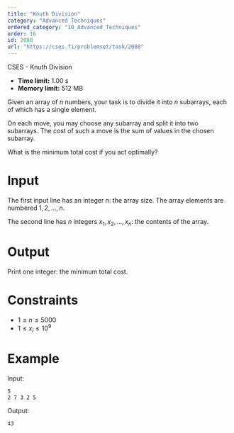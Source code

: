 ```yaml
---
title: "Knuth Division"
category: "Advanced Techniques"
ordered_category: "10_Advanced_Techniques"
order: 16
id: 2088
url: "https://cses.fi/problemset/task/2088"
---
```


CSES - Knuth Division

  * **Time limit:** 1.00 s
  * **Memory limit:** 512 MB

Given an array of $n$ numbers, your task is to divide it into $n$ subarrays,
each of which has a single element.

On each move, you may choose any subarray and split it into two subarrays. The
cost of such a move is the sum of values in the chosen subarray.

What is the minimum total cost if you act optimally?

# Input

The first input line has an integer $n$: the array size. The array elements
are numbered $1,2,\dots,n$.

The second line has $n$ integers $x_1,x_2,\dots,x_n$: the contents of the
array.

# Output

Print one integer: the minimum total cost.

# Constraints

  * $1 \le n \le 5000$
  * $1 \le x_i \le 10^9$

# Example

Input:

    
    
    5
    2 7 3 2 5
    

Output:

    
    
    43
    


